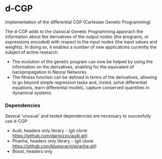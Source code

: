 # d-CGP
Implementation of the differential CGP (Cartesian Genetic Programming)

The d-CGP adds to the classical Genetic Programming apporach the information about the derivatives of the output nodes (the programs, or expressions encoded) with respect to the input nodes (the input values and weights). In doing so, it enables a number of new applications currently the subject of active research.

 * The evolution of the genetic program can now be helped by using the information on the derivatives, enabling for the equivalent of backpropagation in Neural Networks
 * The fitness function can be defined in terms of the derivatives, allowing to go beyond simple regression tasks and, insted, solve differential equations, learn differential models, capture conserved quantities in dynamical systems.

### Dependencies
Several 'unusual' and tested dependencies are necessary to succesfully use d-CGP
 * Audi, headers only library - (git clone https://github.com/darioizzo/audi.git)
 * Piranha, headers only library - (git clone https://github.com/bluescarni/piranha.git)
 * Boost, headers only

